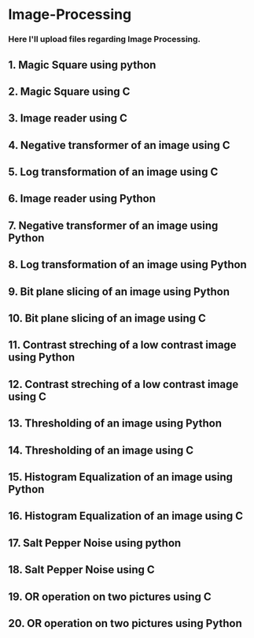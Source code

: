 # Image-Processing

### Here I'll upload files regarding Image Processing.

## 1. Magic Square using python
## 2. Magic Square using C 
## 3. Image reader using C
## 4. Negative transformer of an image using C
## 5. Log transformation of an image using C
## 6. Image reader using Python
## 7. Negative transformer of an image using Python
## 8. Log transformation of an image using Python
## 9. Bit plane slicing of an image using Python
## 10. Bit plane slicing of an image using C
## 11. Contrast streching of a low contrast image using Python
## 12. Contrast streching of a low contrast image using C
## 13. Thresholding of an image using Python
## 14. Thresholding of an image using C
## 15. Histogram Equalization of an image using Python
## 16. Histogram Equalization of an image using C
## 17. Salt Pepper Noise using python
## 18. Salt Pepper Noise using C
## 19. OR operation on two pictures using C
## 20. OR operation on two pictures using Python